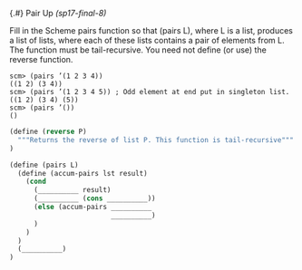 
{.#} Pair Up *(sp17-final-8)*

Fill in the Scheme pairs function so that (pairs L), where L is a list, produces a list of lists, where each of these lists contains a pair of elements from L. The function must be tail-recursive. You need not define (or use) the reverse function.

```
scm> (pairs ’(1 2 3 4))
((1 2) (3 4))
scm> (pairs ’(1 2 3 4 5)) ; Odd element at end put in singleton list.
((1 2) (3 4) (5))
scm> (pairs ’())
()
```

```scheme
(define (reverse P)
  """Returns the reverse of list P. This function is tail-recursive""" ;;; Implementation not shown
)

(define (pairs L)
  (define (accum-pairs lst result)
    (cond
      (__________ result)
      (__________ (cons __________))
      (else (accum-pairs __________
                         __________)
      )
    )
  )
  (__________)
)
```
